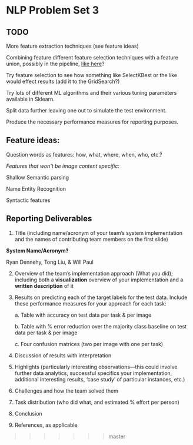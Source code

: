 NLP Problem Set 3
===============

## TODO

More feature extraction techniques (see feature ideas)

Combining feature different feature selection techniques with a feature union, possibly in the pipeline, [like here](http://zacstewart.com/2014/08/05/pipelines-of-featureunions-of-pipelines.html)?

Try feature selection to see how something like SelectKBest or the like would effect results (add it to the GridSearch?)

Try lots of different ML algorithms and their various tuning parameters available in Sklearn.

Split data further leaving one out to simulate the test environment.

Produce the necessary performance measures for reporting purposes.

## Feature ideas:

Question words as features: how, what, where, when, who, etc.?

*Features that won't be image content specific:*

Shallow Semantic parsing

Name Entity Recognition

Syntactic features

## Reporting Deliverables

1. Title (including name/acronym of your team’s system implementation and the names of contributing team members on the first slide)

**System Name/Acronym?**

Ryan Dennehy, Tong Liu, & Will Paul


2. Overview of the team’s implementation approach (What you did); including both a **visualization** overview of your implementation and a **written description** of it

3. Results on predicting each of the target labels for the test data. Include these performance measures for your approach for each task:

    a. Table with accuracy on test data per task & per image

    b. Table with % error reduction over the majority class baseline on test data per task & per image

    c. Four confusion matrices (two per image with one per task)

4. Discussion of results with interpretation

5. Highlights (particularly interesting observations—this could involve further data analytics, successful specifics your implementation, additional interesting results, ‘case study’ of particular instances, etc.)

6. Challenges and how the team solved them

7. Task distribution (who did what, and estimated % effort per person)

8. Conclusion

9. References, as applicable
>>>>>>> master
